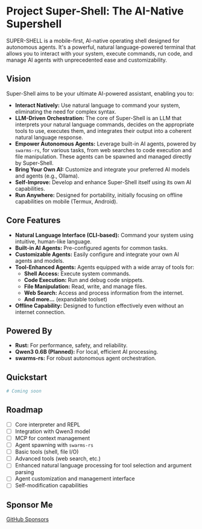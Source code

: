 # Project Super-Shell: The AI-Native Supershell

SUPER-SHELL is a mobile-first, AI-native operating shell designed for autonomous agents. It's a powerful, natural language-powered terminal that allows you to interact with your system, execute commands, run code, and manage AI agents with unprecedented ease and customizability.

## Vision

Super-Shell aims to be your ultimate AI-powered assistant, enabling you to:

- **Interact Natively:** Use natural language to command your system, eliminating the need for complex syntax.
- **LLM-Driven Orchestration:** The core of Super-Shell is an LLM that interprets your natural language commands, decides on the appropriate tools to use, executes them, and integrates their output into a coherent natural language response.
- **Empower Autonomous Agents:** Leverage built-in AI agents, powered by `swarms-rs`, for various tasks, from web searches to code execution and file manipulation. These agents can be spawned and managed directly by Super-Shell.
- **Bring Your Own AI:** Customize and integrate your preferred AI models and agents (e.g., Ollama).
- **Self-Improve:** Develop and enhance Super-Shell itself using its own AI capabilities.
- **Run Anywhere:** Designed for portability, initially focusing on offline capabilities on mobile (Termux, Android).

## Core Features

- **Natural Language Interface (CLI-based):** Command your system using intuitive, human-like language.
- **Built-in AI Agents:** Pre-configured agents for common tasks.
- **Customizable Agents:** Easily configure and integrate your own AI agents and models.
- **Tool-Enhanced Agents:** Agents equipped with a wide array of tools for:
    - **Shell Access:** Execute system commands.
    - **Code Execution:** Run and debug code snippets.
    - **File Manipulation:** Read, write, and manage files.
    - **Web Search:** Access and process information from the internet.
    - **And more...** (expandable toolset)
- **Offline Capability:** Designed to function effectively even without an internet connection.

## Powered By

- **Rust:** For performance, safety, and reliability.
- **Qwen3 0.6B (Planned):** For local, efficient AI processing.
- **swarms-rs:** For robust autonomous agent orchestration.

## Quickstart

```bash
# Coming soon
```

## Roadmap

- [ ] Core interpreter and REPL
- [ ] Integration with Qwen3 model
- [ ] MCP for context management
- [ ] Agent spawning with `swarms-rs`
- [ ] Basic tools (shell, file I/O)
- [ ] Advanced tools (web search, etc.)
- [ ] Enhanced natural language processing for tool selection and argument parsing
- [ ] Agent customization and management interface
- [ ] Self-modification capabilities

## Sponsor Me

[GitHub Sponsors](https://github.com/sponsors/your-username) <!-- Replace with your username -->